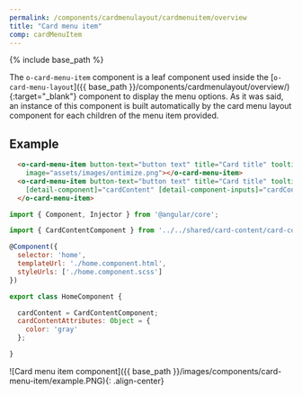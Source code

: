 ```yaml
---
permalink: /components/cardmenulayout/cardmenuitem/overview
title: "Card menu item"
comp: cardMenuItem
---
```


{% include base_path %}

The `o-card-menu-item` component is a leaf component used inside the [`o-card-menu-layout`]({{ base_path }}/components/cardmenulayout/overview/){:target="_blank"} component to display the menu options. As it was said, an instance of this component is built automatically by the card menu layout component for each children of the menu item provided.

## Example

```html
  <o-card-menu-item button-text="button text" title="Card title" tooltip="Tooltip information"
    image="assets/images/ontimize.png"></o-card-menu-item>
  <o-card-menu-item button-text="button text" title="Card title" tooltip="Tooltip information" image="assets/images/ontimize.png"
    [detail-component]="cardContent" [detail-component-inputs]="cardContentAttributes">
  </o-card-menu-item>
```

```js
import { Component, Injector } from '@angular/core';

import { CardContentComponent } from '../../shared/card-content/card-content.component';

@Component({
  selector: 'home',
  templateUrl: './home.component.html',
  styleUrls: ['./home.component.scss']
})

export class HomeComponent {

  cardContent = CardContentComponent;
  cardContentAttributes: Object = {
    color: 'gray'
  };

}
```

![Card menu item component]({{ base_path }}/images/components/card-menu-item/example.PNG){: .align-center}
